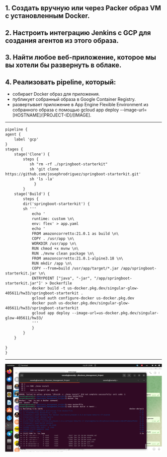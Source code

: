 ## 1. Создать вручную или через Packer образ VM с установленным Docker.
## 2. Настроить интеграцию Jenkins с GCP для создания агентов из этого образа.
## 3. Найти любое веб-приложение, которое мы вы хотели бы развернуть в облаке.
## 4. Реализовать pipeline, который:
- собирает Docker образ для приложения.
- публикует собранный образа в Google Container Registry.
- развертывает приложение в App Engine Flexible Environment из собранного образа с помощью gcloud app deploy --image-url=[HOSTNAME]/[PROJECT-ID]/[IMAGE].
---
	pipeline {
    agent { 
        label 'gcp'
    }
    stages {
        stage('Clone') {
            steps {
               sh "rm -rf ./springboot-starterkit"
               sh 'git clone https://github.com/josephrodriguez/springboot-starterkit.git'
               sh 'ls -la'
                 }
            }
        stage('Build') {
            steps {
            dir('springboot-starterkit') {    
            sh '''
                echo '
                runtime: custom \n\
                env: flex' > app.yaml
                echo '
                FROM amazoncorretto:21.0.1 as build \n\
                COPY . /usr/app \n\
                WORKDIR /usr/app \n\
                RUN chmod +x mvnw \n\
                RUN ./mvnw clean package \n\
                FROM amazoncorretto:21.0.1-alpine3.18 \n\
                RUN mkdir /app \n\
                COPY --from=build /usr/app/target/*.jar /app/springboot-starterkit.jar \n\
                ENTRYPOINT ["java", "-jar", "/app/springboot-starterkit.jar"]' > Dockerfile
                docker build -t us-docker.pkg.dev/singular-glow-405611/hw33/springboot-starterkit .
                gcloud auth configure-docker us-docker.pkg.dev
                docker push us-docker.pkg.dev/singular-glow-405611/hw33/springboot-starterkit
                gcloud app deploy --image-url=us-docker.pkg.dev/singular-glow-405611/hw33/
                '''
                }
            }    
        }
        
    }
	}
---
![plot](AR.png)
